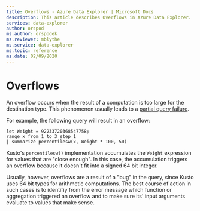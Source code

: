 ```yaml
---
title: Overflows - Azure Data Explorer | Microsoft Docs
description: This article describes Overflows in Azure Data Explorer.
services: data-explorer
author: orspod
ms.author: orspodek
ms.reviewer: mblythe
ms.service: data-explorer
ms.topic: reference
ms.date: 02/09/2020
---
```

# Overflows

An overflow occurs when the result of a computation is too large for the destination type.
This phenomenon usually leads to a [partial query failure](partialqueryfailures.md).

For example, the following query will result in an overflow:

```
let Weight = 92233720368547758;
range x from 1 to 3 step 1
| summarize percentilesw(x, Weight * 100, 50)
```

Kusto's `percentilesw()` implementation accumulates the `Weight` expression for values that are "close enough".
In this case, the accumulation triggers an overflow because it doesn't fit into a signed 64 bit integer.

Usually, however, overflows are a result of a "bug" in the query, since Kusto uses 64 bit types for arithmetic computations.
The best course of action in such cases is to identifiy from the error message which function or aggregation triggered an overflow
and to make sure its' input arguments evaluate to values that make sense.
